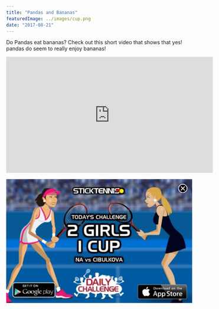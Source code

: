 ```yaml
---
title: "Pandas and Bananas"
featuredImage: ../images/cup.png
date: "2017-08-21"
---
```


Do Pandas eat bananas? Check out this short video that shows that yes! pandas do
seem to really enjoy bananas!

<iframe width="560" height="315" src="https://www.youtube.com/embed/4SZl1r2O_bY" frameborder="0" allowfullscreen></iframe>

![Hopper The Rabbit](../images/cup.png)
